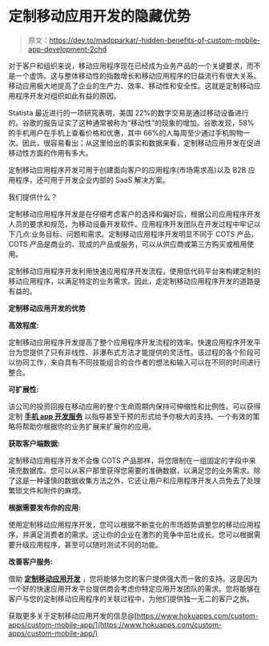 # 定制移动应用开发的隐藏优势

> 原文：<https://dev.to/madpparkar/-hidden-benefits-of-custom-mobile-app-development-2chd>

对于客户和组织来说，移动应用程序现在已经成为业务产品的一个关键要求，而不是一个虚饰。这与整体移动性的指数增长和移动应用程序的日益流行有很大关系。移动应用极大地提高了企业的生产力、效率、移动性和安全性。这就是定制移动应用程序开发对组织如此有益的原因。

Statista 最近进行的一项研究表明，美国 22%的数字交易是通过移动设备进行的。谷歌的报告证实了这种通常被称为“移动性”的现象的增加。谷歌发现，58%的手机用户在手机上查看价格和优惠，其中 66%的人每周至少通过手机购物一次。因此，很容易看出；从这里给出的事实和数据来看，定制移动应用开发在促进移动性方面的作用有多大。

定制移动应用程序开发可用于创建面向客户的应用程序(市场需求高)以及 B2B 应用程序，还可用于开发企业内部的 SaaS 解决方案。

我们提供什么？

定制移动应用程序开发是在仔细考虑客户的选择和偏好后，根据公司应用程序开发人员的要求和规范，为移动设备开发软件。应用程序开发团队在开发过程中牢记以下几点:业务目标、问题和需求。定制移动应用程序开发明显不同于 COTS 产品，COTS 产品是商业的、现成的产品或服务，可以从供应商或第三方购买或租用使用。

定制移动应用程序开发利用快速应用程序开发流程，使用低代码平台来构建定制的移动应用程序，以满足特定的业务需求。因此，走定制移动应用程序开发的道路是有益的。

**定制移动应用开发的优势**

**高效程度:**

定制移动应用程序开发提高了整个应用程序开发流程的效率。快速应用程序开发平台为您提供了只有非线性、非瀑布式方法才能提供的灵活性。该过程的各个阶段可以协同工作，来自具有不同技能组合的合作者的想法和输入可以在不同的时间进行整合。

**可扩展性:**

该公司的投资回报在移动应用的整个生命周期内保持可伸缩性和比例性。可以获得定制 **[手机 app 开发服务](https://www.hokuapps.com/services/mobile-application-development/)** 以指导甚至干预的形式给予你极大的支持。一个有效的策略将帮助你根据你的业务扩展来扩展你的应用。

**获取客户端数据:**

定制移动应用程序开发不会像 COTS 产品那样，将您限制在一组固定的字段中来填充数据库。您可以从客户那里获得您需要的准确数据，以满足您的业务需求。除了这是一种谨慎的数据收集方法之外，它还让用户和应用程序开发人员免去了处理繁琐文件和附件的麻烦。

**根据需要发布你的应用:**

使用定制移动应用程序开发，您可以根据不断变化的市场趋势调整您的移动应用程序，并满足消费者的需求。这让你的企业在激烈的竞争中茁壮成长。您可以根据需要升级应用程序，甚至可以随时测试不同的功能。

**改善客户服务:**

借助 **[定制移动应用开发](https://www.hokuapps.com/custom-apps/custom-mobile-app/)** ，您将能够为您的客户提供强大而一致的支持。这是因为一个好的快速应用开发平台提供商会考虑你特定应用开发团队的需求。您将能够在客户与您的定制移动应用程序的关联过程中，为他们提供独一无二的客户之旅。

获取更多关于定制移动应用开发的信息@[https://www.hokuapps.com/custom-apps/custom-mobile-app/](https://www.hokuapps.com/custom-apps/custom-mobile-app/)